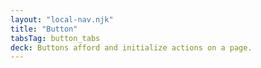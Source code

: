 ```yaml
---
layout: "local-nav.njk"
title: "Button"
tabsTag: button_tabs
deck: Buttons afford and initialize actions on a page.
---
```



<!-- 

Material: Buttons allow users to take actions, and make choices, with a single tap.

Spectrum: Buttons allow users to perform an action or to navigate to another page. They have multiple styles for various needs, and are ideal for calling attention to where a user needs to do something in order to move forward in a flow.

MDS: Buttons trigger interactions throughout the experience.

Cedar: Invoke and communicate an action that will occur

Comet: Use buttons to perform many important actions throughout the experience.

Workday: Buttons highlight actions available on a screen.

Hubspot: Buttons communicate what action will occur on a page when the user interacts with them. 

AGDS: Buttons make common actions more obvious and help users more easily perform them. Buttons use labels and sometimes icons to communicate the action that will occur when the user touches them.

Carbon: Buttons are used to initialize an action. Button labels express what action will occur when the user interacts with it.


 -->